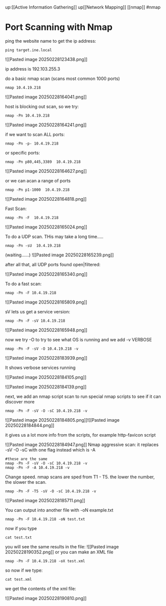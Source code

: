 up:[[Active Information Gathering]]
up[[Network Mapping]]
[[nmap]]
#nmap 
# Port Scanning with Nmap

ping the website name to get the ip address:
```
ping target.ine.local
```

![[Pasted image 20250228123438.png]]

ip address is 192.103.255.3

do a basic nmap scan (scans most common 1000 ports)
```
nmap 10.4.19.218
```

![[Pasted image 20250228164041.png]]

host is blocking out scan, so we try:
```
nmap -Pn 10.4.19.218
```

![[Pasted image 20250228164241.png]]

if we want to scan ALL ports:

```
nmap -Pn -p- 10.4.19.218
```

or specific ports:

```
nmap -Pn p80,445,3389  10.4.19.218
```
![[Pasted image 20250228164627.png]]

or we can acan a range of ports
```
nmap -Pn p1-1000  10.4.19.218
```

![[Pasted image 20250228164818.png]]

Fast Scan:
```
nmap -Pn -F  10.4.19.218
```

![[Pasted image 20250228165024.png]]

To do a UDP scan. THis may take a long time.....

```
nmap -Pn -sU  10.4.19.218
```
 (waiting......)
 ![[Pasted image 20250228165239.png]]

after all that, all UDP ports found open|filtered:

![[Pasted image 20250228165340.png]]



To do a fast scan:

```
nmap -Pn -F 10.4.19.218
```

![[Pasted image 20250228165809.png]]

 sV lets us get a service version:

```
nmap -Pn -F -sV 10.4.19.218
```


![[Pasted image 20250228165948.png]]


now we try -O to try to see what OS is running and we add -v VERBOSE

```
nmap -Pn -F -sV -O 10.4.19.218 -v
```

![[Pasted image 20250228183939.png]]


It shows verbose services running

![[Pasted image 20250228184105.png]]

![[Pasted image 20250228184139.png]]

next, we add an nmap script scan to run special nmap scripts to see if it can discover more

```
nmap -Pn -F -sV -O -sC 10.4.19.218 -v
```
![[Pasted image 20250228184805.png]]![[Pasted image 20250228184844.png]]

it gives us a lot more info from the scripts, for example http-favicon script

![[Pasted image 20250228184947.png]]
Nmap aggressive scan:
it replaces -sV -O -sC with one flag instead which is -A
```
#these are the same
nmap -Pn -F -sV -O -sC 10.4.19.218 -v
nmap -Pn -F -A 10.4.19.218 -v
```

Change speed. nmap scans are sped from T1 - T5. the lower the number, the slower the scan.

```
nmap -Pn -F -T5 -sV -O -sC 10.4.19.218 -v
```

![[Pasted image 20250228185711.png]]

You can output into another file with -oN example.txt
```
nmap -Pn -F 10.4.19.218 -oN test.txt
```

now if you type
```
cat test.txt
```

you will see the same results in the file:
![[Pasted image 20250228190352.png]]
 or you can make an XML file
 ```
 nmap -Pn -F 10.4.19.218 -oX test.xml
```

so now if we type:

```
cat test.xml
```

we get the contents of the xml file:

![[Pasted image 20250228190810.png]]

